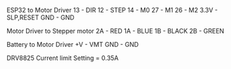 ESP32 to Motor Driver
13 - DIR
12 - STEP
14 - M0
27 - M1
26 - M2
3.3V - SLP,RESET
GND - GND

Motor Driver to Stepper motor
2A - RED
1A - BLUE
1B - BLACK
2B - GREEN

Battery to Motor Driver
+V - VMT
GND - GND

DRV8825 Current limit Setting = 0.35A
